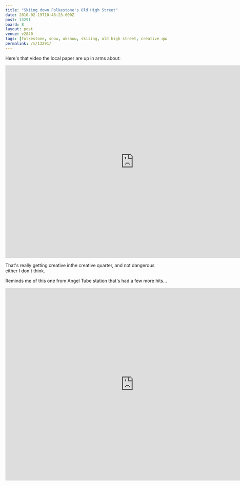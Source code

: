 ```yaml
---
title: "Skiing down Folkestone's Old High Street"
date: 2010-02-19T10:48:23.000Z
post: 13291
board: 8
layout: post
venue: v2840
tags: [folkestone, snow, uksnow, skiiing, old high street, creative quarter, angel underground, angel tube, ski]
permalink: /m/13291/
---
```

Here's that video the local paper are up in arms about:

<iframe title="YouTube video player" width="800" height="600" src="http://www.youtube.com/embed/2RO-GXkj3j8?hd=1" frameborder="0" allowfullscreen></iframe>

That's really getting creative inthe creative quarter, and not dangerous either I don't think.

Reminds me of this one from Angel Tube station that's had a few more hits...

<iframe title="YouTube video player" width="800" height="600" src="http://www.youtube.com/embed/fFqQOlYE4EE?hd=1" frameborder="0" allowfullscreen></iframe>
